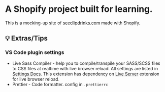 # A Shopify project built for learning.

This is a mocking-up site of [seedlipdrinks.com](https://www.seedlipdrinks.com/) made with Shopify.

## 💡 Extras/Tips

### VS Code plugin settings

- Live Sass Compiler - help you to compile/transpile your SASS/SCSS files to CSS files at realtime with live browser reload.
  All settings are listed in [Settings Docs](https://github.com/ritwickdey/vscode-live-sass-compiler/blob/master/docs/settings.md). This extension has dependency on [Live Server](https://marketplace.visualstudio.com/items?itemName=ritwickdey.LiveServer) extension for live browser reload.
- Prettier - Code formatter.
  config in `.prettierrc`
